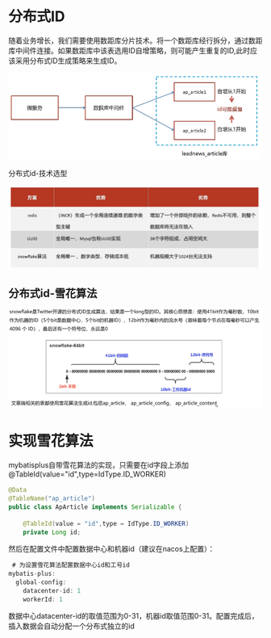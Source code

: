 # 分布式ID

随着业务增长，我们需要使用数距库分片技术。将一个数距库经行拆分，通过数距库中间件连接。如果数距库中该表选用ID自增策略，则可能产生重复的ID,此时应该采用分布式ID生成策略来生成ID。

![1749983076242](image/分布式ID/1749983076242.png)

分布式id-技术选型

![1749983120706](image/分布式ID/1749983120706.png)

## 分布式id-雪花算法

![1749984624598](image/分布式ID/1749984624598.png)

# 实现雪花算法

mybatisplus自带雪花算法的实现，只需要在id字段上添加@TableId(value="id",type=IdType.ID_WORKER)

```java
@Data
@TableName("ap_article")
public class ApArticle implements Serializable {

    @TableId(value = "id",type = IdType.ID_WORKER)
    private Long id;
```

然后在配置文件中配置数据中心和机器id（建议在nacos上配置）：

```java
 # 为设置雪花算法配置数据中心id和工号id
mybatis-plus:  
  global-config:
    datacenter-id: 1
    workerId: 1
```

数据中心datacenter-id的取值范围为0-31，机器id取值范围0-31。配置完成后，插入数据会自动分配一个分布式独立的id
